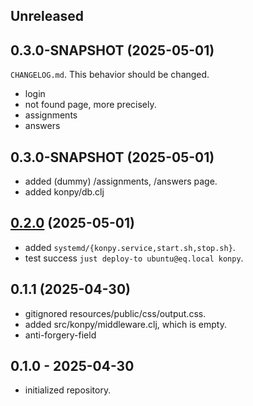 ## Unreleased

## 0.3.0-SNAPSHOT (2025-05-01)
  `CHANGELOG.md`. This behavior should be changed.
- login
- not found page, more precisely.
- assignments
- answers

## 0.3.0-SNAPSHOT (2025-05-01)

- added (dummy) /assignments, /answers page.
- added konpy/db.clj

## [0.2.0] (2025-05-01)

- added `systemd/{konpy.service,start.sh,stop.sh}`.
- test success `just deploy-to ubuntu@eq.local konpy`.

## 0.1.1 (2025-04-30)

- gitignored resources/public/css/output.css.
- added src/konpy/middleware.clj, which is empty.
- anti-forgery-field

## 0.1.0 - 2025-04-30

- initialized repository.

[0.3.0]: https://github.com/hkimjp/konpy/compare/0.2.0...0.3.0
[0.2.0]: https://github.com/hkimjp/konpy/compare/0.1.0...0.2.0
